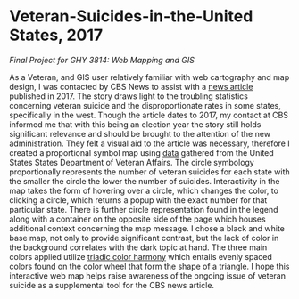# Veteran-Suicides-in-the-United States, 2017
*Final Project for GHY 3814: Web Mapping and GIS*

As a Veteran, and GIS user relatively familiar with web cartography and map design, I was contacted by CBS News to assist with a [news article](https://www.cbsnews.com/news/suicide-among-veterans-higher-states/) published in 2017. The story draws light to the troubling statistics concerning veteran suicide and the disproportionate rates in some states, specifically in the west. Though the article dates to 2017, my contact at CBS informed me that with this being an election year the story still holds significant relevance and should be brought to the attention of the new administration. They felt a visual aid to the article was necessary, therefore I created a proportional symbol map using [data](https://www.mentalhealth.va.gov/suicide_prevention/data.asp) gathered from the United States States Department of Veteran Affairs. The circle symbology proportionally represents the number of veteran suicides for each state with the smaller the circle the lower the number of suicides. Interactivity in the map takes the form of hovering over a circle, which changes the color, to clicking a circle, which returns a popup with the exact number for that particular state. There is further circle representation found in the legend along with a container on the opposite side of the page which houses additional context concerning the map message. I chose a black and white base map, not only to provide significant contrast, but the lack of color in the background correlates with the dark topic at hand. The three main colors applied utilize [triadic color harmony](https://convertingcolors.com/css-gradient/view/6A0DAD753600005F68.html) which entails evenly spaced colors found on the color wheel that form the shape of a triangle. I hope this interactive web map helps raise awareness of the ongoing issue of veteran suicide as a supplemental tool for the CBS news article. 
